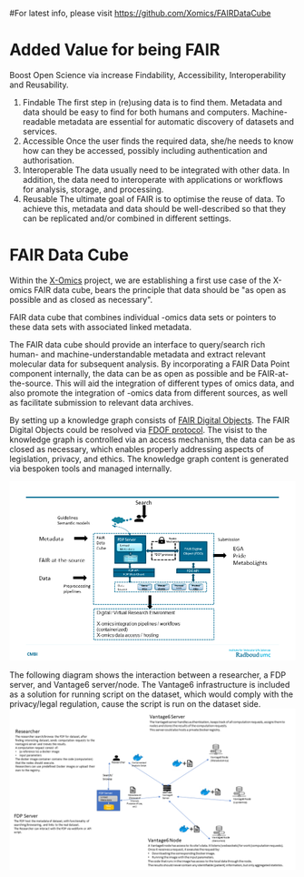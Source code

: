 #For latest info, please visit https://github.com/Xomics/FAIRDataCube


# Added Value for being FAIR
Boost Open Science via increase Findability, Accessibility, Interoperability and Reusability. 
1. Findable
The first step in (re)using data is to find them. Metadata and data should be easy to find for both humans and computers. Machine-readable metadata are essential for automatic discovery of datasets and services. 
2. Accessible
Once the user finds the required data, she/he needs to know how can they be accessed, possibly including authentication and authorisation.
3. Interoperable
The data usually need to be integrated with other data. In addition, the data need to interoperate with applications or workflows for analysis, storage, and processing.
4. Reusable
The ultimate goal of FAIR is to optimise the reuse of data. To achieve this, metadata and data should be well-described so that they can be replicated and/or combined in different settings.

# FAIR Data Cube

Within the [X-Omics](https://x-omics.nl/) project, we are establishing a first use case of the X-omics FAIR data cube, bears the principle that data should be "as open as possible and as closed as necessary".

FAIR data cube that combines individual -omics data sets or pointers to these data sets with associated linked metadata. 


The FAIR data cube should provide an interface to query/search rich human- and machine-understandable metadata and extract relevant molecular data for subsequent analysis. By incorporating a FAIR Data Point component internally, the data can be as open as possible and be FAIR-at-the-source. This will aid the integration of different types of omics data, and also promote the integration of -omics data from different sources, as well as facilitate submission to relevant data archives.


By setting up a knowledge graph consists of [FAIR Digital Objects](https://fairdigitalobjectframework.org/).
The FAIR Digital Objects could be resolved via [FDOF protocol](https://fairdigitalobjectframework.org/). The visist to the knowledge graph is controlled via an access mechanism, the data can be as closed as necessary, which enables properly addressing aspects of legislation, privacy, and ethics. The knowledge graph content is generated via bespoken tools and managed internally.

![Architecture of FAIR Data Cube](https://github.com/xiaofengleo/FAIRDataCube/blob/main/FAIRDataCube.png)

The following diagram shows the interaction between a researcher, a FDP server, and Vantage6 server/node. The Vantage6 infrastructure is included as a solution for running script on the dataset, which would comply with the privacy/legal regulation, cause the script is run on the dataset side.
![Detailed interaction with dataset utilizing Vantage6](https://github.com/xiaofengleo/FAIRDataCube/blob/main/FAIRDataCubeArchitecture5Oct2021.png)


